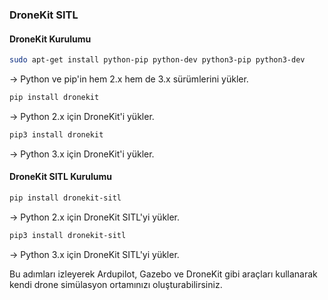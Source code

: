 ### DroneKit SITL

#### DroneKit Kurulumu

```bash
sudo apt-get install python-pip python-dev python3-pip python3-dev
```
-> Python ve pip'in hem 2.x hem de 3.x sürümlerini yükler.

```bash
pip install dronekit
```
-> Python 2.x için DroneKit'i yükler.

```bash
pip3 install dronekit
```
-> Python 3.x için DroneKit'i yükler.

#### DroneKit SITL Kurulumu

```bash
pip install dronekit-sitl
```
-> Python 2.x için DroneKit SITL'yi yükler.

```bash
pip3 install dronekit-sitl
```
-> Python 3.x için DroneKit SITL'yi yükler.

Bu adımları izleyerek Ardupilot, Gazebo ve DroneKit gibi araçları kullanarak kendi drone simülasyon ortamınızı oluşturabilirsiniz.
